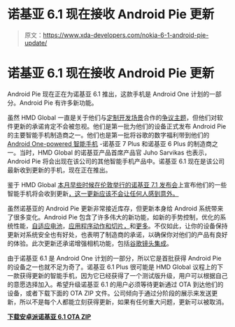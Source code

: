 # 诺基亚 6.1 现在接收 Android Pie 更新

> 原文：<https://www.xda-developers.com/nokia-6-1-android-pie-update/>

# 诺基亚 6.1 现在接收 Android Pie 更新

Android Pie 现在正在为诺基亚 6.1 推出，这款手机是 Android One 计划的一部分。Android Pie 有许多新功能。

虽然 HMD Global 一直是关于他们与[定制开发场景](https://www.xda-developers.com/hmd-global-kernel-source-code-some-nokia-phones/)合作的[争议主题](https://www.xda-developers.com/nokia-8-bootloader-unlock/)，但他们对软件更新的承诺肯定不会被忽视。他们是第一批为他们的设备正式发布 Android Pie 的主要智能手机制造商之一。他们也是第一批将谷歌的数字福利带到他们的 [Android One-powered 智能手机](https://www.xda-developers.com/digital-wellbeing-nokia-7-plus-nokia-6-plus/) -诺基亚 7 Plus 和诺基亚 6 Plus 的制造商之一。当时，HMD Global 的诺基亚产品首席产品官 Juho Sarvikas 也表示，Android Pie 将会出现在该公司的其他智能手机产品中。诺基亚 6.1 现在是该公司最新收到更新的手机，现在正在推出。

鉴于 HMD Global [本月早些时候在伦敦举行的诺基亚 7.1 发布会](https://www.xda-developers.com/nokia-6-1-nokia-6-1-plus-android-pie-this-month-nokia-8-nokia-8-sirocco-next-month/)上宣布他们的一些智能手机将会收到更新[，这一更新应该不会让任何人感到意外。](https://www.xda-developers.com/nokia-7-1-notched-hd-android-one/)

虽然诺基亚的 Android Pie 更新非常接近库存，但更新本身给 Android 系统带来了很多变化。Android Pie 包含了许多伟大的新功能，如新的手势控制，优化的系统性能，[自适应电池](https://www.xda-developers.com/android-p-beta-features/)，[应用程序动作和切片，](https://www.xda-developers.com/slices-app-actions-android-p-google-assistant/)和[更多](https://www.xda-developers.com/android-pie-android-9-port-custom-roms/)。不仅如此，让你的设备保持更新对系统安全也有好处，也表明了制造商的承诺，以确保你对他们的产品有良好的体验。此次更新还承诺增强相机功能，包括[谷歌镜头集成](https://www.xda-developers.com/nokia-camera-google-lens-motion-photos/)。

由于诺基亚 6.1 是 Android One 计划的一部分，所以它是首批获得 Android Pie 的设备之一也就不足为奇了。诺基亚 6.1 Plus 很可能是 HMD Global 议程上的下一款获得更新的智能手机，因为它已经获得了一个测试版升级，用户可以根据自己的意愿选择加入。希望升级诺基亚 6.1 的用户必须等待更新通过 OTA 到达他们的设备，或者下载下面的 OTA ZIP 文件。公司倾向于通过分阶段的展示来发送更新，所以不是每个人都能立刻获得更新，如果有任何重大问题，更新可以被取消。

[**下载安卓派诺基亚 6.1 OTA ZIP**](https://android.googleapis.com/packages/ota-api/nokia_pl2sprout_plate200ww/a58e9e3f7b83fa9d55c688c74e8f88006c106497.zip)